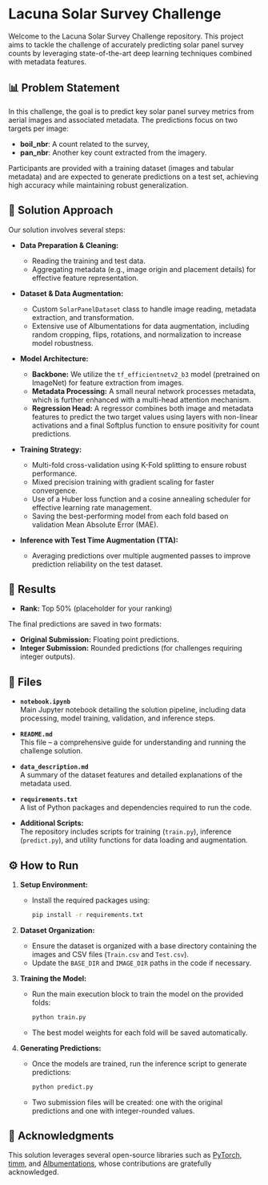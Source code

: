 
# Lacuna Solar Survey Challenge

Welcome to the Lacuna Solar Survey Challenge repository. This project aims to tackle the challenge of accurately predicting solar panel survey counts by leveraging state-of-the-art deep learning techniques combined with metadata features.

## 📊 Problem Statement

In this challenge, the goal is to predict key solar panel survey metrics from aerial images and associated metadata. The predictions focus on two targets per image:
- **boil_nbr**: A count related to the survey,
- **pan_nbr**: Another key count extracted from the imagery.

Participants are provided with a training dataset (images and tabular metadata) and are expected to generate predictions on a test set, achieving high accuracy while maintaining robust generalization.

## 🧠 Solution Approach

Our solution involves several steps:

- **Data Preparation & Cleaning:**  
  - Reading the training and test data.
  - Aggregating metadata (e.g., image origin and placement details) for effective feature representation.

- **Dataset & Data Augmentation:**  
  - Custom `SolarPanelDataset` class to handle image reading, metadata extraction, and transformation.
  - Extensive use of Albumentations for data augmentation, including random cropping, flips, rotations, and normalization to increase model robustness.

- **Model Architecture:**  
  - **Backbone:** We utilize the `tf_efficientnetv2_b3` model (pretrained on ImageNet) for feature extraction from images.
  - **Metadata Processing:** A small neural network processes metadata, which is further enhanced with a multi-head attention mechanism.
  - **Regression Head:** A regressor combines both image and metadata features to predict the two target values using layers with non-linear activations and a final Softplus function to ensure positivity for count predictions.

- **Training Strategy:**  
  - Multi-fold cross-validation using K-Fold splitting to ensure robust performance.
  - Mixed precision training with gradient scaling for faster convergence.
  - Use of a Huber loss function and a cosine annealing scheduler for effective learning rate management.
  - Saving the best-performing model from each fold based on validation Mean Absolute Error (MAE).

- **Inference with Test Time Augmentation (TTA):**  
  - Averaging predictions over multiple augmented passes to improve prediction reliability on the test dataset.

## 🚀 Results

- **Rank:** Top 50% (placeholder for your ranking)

The final predictions are saved in two formats:
- **Original Submission:** Floating point predictions.
- **Integer Submission:** Rounded predictions (for challenges requiring integer outputs).

## 📁 Files

- **`notebook.ipynb`**  
  Main Jupyter notebook detailing the solution pipeline, including data processing, model training, validation, and inference steps.

- **`README.md`**  
  This file – a comprehensive guide for understanding and running the challenge solution.

- **`data_description.md`**  
  A summary of the dataset features and detailed explanations of the metadata used.

- **`requirements.txt`**  
  A list of Python packages and dependencies required to run the code.

- **Additional Scripts:**  
  The repository includes scripts for training (`train.py`), inference (`predict.py`), and utility functions for data loading and augmentation.

## ⚙️ How to Run

1. **Setup Environment:**
   - Install the required packages using:
     ```bash
     pip install -r requirements.txt
     ```

2. **Dataset Organization:**
   - Ensure the dataset is organized with a base directory containing the images and CSV files (`Train.csv` and `Test.csv`).
   - Update the `BASE_DIR` and `IMAGE_DIR` paths in the code if necessary.

3. **Training the Model:**
   - Run the main execution block to train the model on the provided folds:
     ```bash
     python train.py
     ```
   - The best model weights for each fold will be saved automatically.

4. **Generating Predictions:**
   - Once the models are trained, run the inference script to generate predictions:
     ```bash
     python predict.py
     ```
   - Two submission files will be created: one with the original predictions and one with integer-rounded values.

## 📝 Acknowledgments

This solution leverages several open-source libraries such as [PyTorch](https://pytorch.org/), [timm](https://github.com/rwightman/pytorch-image-models), and [Albumentations](https://albumentations.ai/), whose contributions are gratefully acknowledged.

